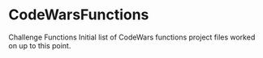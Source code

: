 # CodeWarsFunctions
Challenge Functions Initial list of CodeWars functions project files worked on up to this point.

